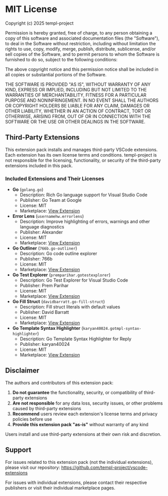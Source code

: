 # MIT License

Copyright (c) 2025 templ-project

Permission is hereby granted, free of charge, to any person obtaining a copy
of this software and associated documentation files (the "Software"), to deal
in the Software without restriction, including without limitation the rights
to use, copy, modify, merge, publish, distribute, sublicense, and/or sell
copies of the Software, and to permit persons to whom the Software is
furnished to do so, subject to the following conditions:

The above copyright notice and this permission notice shall be included in all
copies or substantial portions of the Software.

THE SOFTWARE IS PROVIDED "AS IS", WITHOUT WARRANTY OF ANY KIND, EXPRESS OR
IMPLIED, INCLUDING BUT NOT LIMITED TO THE WARRANTIES OF MERCHANTABILITY,
FITNESS FOR A PARTICULAR PURPOSE AND NONINFRINGEMENT. IN NO EVENT SHALL THE
AUTHORS OR COPYRIGHT HOLDERS BE LIABLE FOR ANY CLAIM, DAMAGES OR OTHER
LIABILITY, WHETHER IN AN ACTION OF CONTRACT, TORT OR OTHERWISE, ARISING FROM,
OUT OF OR IN CONNECTION WITH THE SOFTWARE OR THE USE OR OTHER DEALINGS IN THE
SOFTWARE.

## Third-Party Extensions

This extension pack installs and manages third-party VSCode extensions. Each extension has its own license terms and conditions. templ-project is not responsible for the licensing, functionality, or security of the third-party extensions included in this pack.

### Included Extensions and Their Licenses

- **Go** (`golang.go`)
  - Description: Rich Go language support for Visual Studio Code
  - Publisher: Go Team at Google
  - License: MIT
  - Marketplace: [View Extension](https://open-vsx.org/extension/golang/go)
- **Error Lens** (`usernamehw.errorlens`)
  - Description: Improve highlighting of errors, warnings and other language diagnostics
  - Publisher: Alexander
  - License: MIT
  - Marketplace: [View Extension](https://open-vsx.org/extension/usernamehw/errorlens)
- **Go Outliner** (`766b.go-outliner`)
  - Description: Go code outline explorer
  - Publisher: 766b
  - License: MIT
  - Marketplace: [View Extension](https://open-vsx.org/extension/766b/go-outliner)
- **Go Test Explorer** (`premparihar.gotestexplorer`)
  - Description: Go Test Explorer for Visual Studio Code
  - Publisher: Prem Parihar
  - License: MIT
  - Marketplace: [View Extension](https://open-vsx.org/extension/premparihar/gotestexplorer)
- **Go Fill Struct** (`davidbarratt.go-fill-struct`)
  - Description: Fill struct literals with default values
  - Publisher: David Barratt
  - License: MIT
  - Marketplace: [View Extension](https://open-vsx.org/extension/davidbarratt/go-fill-struct)
- **Go Template Syntax Highlighter** (`karyan40024.gotmpl-syntax-highlighter`)
  - Description: Go Template Syntax Highlighter for Reply
  - Publisher: karyan40024
  - License: MIT
  - Marketplace: [View Extension](https://open-vsx.org/extension/karyan40024/gotmpl-syntax-highlighter)

## Disclaimer

The authors and contributors of this extension pack:

1. **Do not guarantee** the functionality, security, or compatibility of third-party extensions
2. **Are not responsible** for any data loss, security issues, or other problems caused by third-party extensions
3. **Recommend** users review each extension's license terms and privacy policies before use
4. **Provide this extension pack "as-is"** without warranty of any kind

Users install and use third-party extensions at their own risk and discretion.

## Support

For issues related to this extension pack (not the individual extensions), please visit our repository:
https://github.com/templ-project/vscode-extensions

For issues with individual extensions, please contact their respective publishers or visit their individual marketplace pages.
